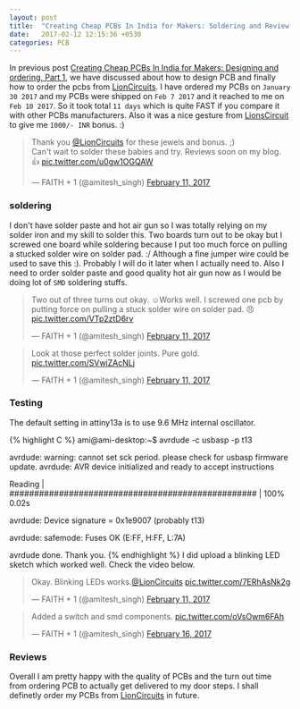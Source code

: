 ```yaml
---
layout: post
title:  "Creating Cheap PCBs In India for Makers: Soldering and Review, Part 2"
date:   2017-02-12 12:15:36 +0530
categories: PCB
---
```


In previous post [Creating Cheap PCBs In India for Makers: Designing and ordering, Part 1][prevpost-link], we have discussed about how to design PCB and finally 
how to order the pcbs from [LionCircuits][lioncircuits-link].
I have ordered my PCBs on `January 30 2017` and my PCBs were shipped on `Feb 7 2017` and it reached
to me on `Feb 10 2017`. So it took total `11 days` which is quite FAST if you compare it with other
PCBs manufacturers. Also it was a nice gesture from [LionsCircuit][lioncircuits-link] to give me 
`1000/- INR` bonus. :)
<blockquote class="twitter-tweet" data-lang="en"><p lang="en" dir="ltr">Thank you <a href="https://twitter.com/LionCircuits">@LionCircuits</a> for these jewels and bonus. ;)<br>Can&#39;t wait to solder these babies and try. Reviews  soon on my blog. 👍 <a href="https://t.co/u0gw1OGQAW">pic.twitter.com/u0gw1OGQAW</a></p>&mdash; FAITH + 1 (@amitesh_singh) <a href="https://twitter.com/amitesh_singh/status/830307470815985664">February 11, 2017</a></blockquote>
<script async src="//platform.twitter.com/widgets.js" charset="utf-8"></script>

### soldering 
I don't have solder paste and hot air gun so I was totally relying on my solder iron and my skill to solder
this. Two boards turn out to be okay but I screwed one board while soldering because I put too much
force on pulling a stucked solder wire on solder pad. :/ Although a fine jumper wire could be used
to save this :). Probably I will do it later when I actually need to.
Also I need to order solder paste and good quality hot air gun now as I would be doing lot of `SMD` soldering
stuffs.

<blockquote class="twitter-tweet" data-lang="en"><p lang="en" dir="ltr">Two out of three turns out okay. ☺Works well. I screwed one pcb by putting force on pulling a stuck solder wire on solder pad. 😠 <a href="https://t.co/VTp2ztD6rv">pic.twitter.com/VTp2ztD6rv</a></p>&mdash; FAITH + 1 (@amitesh_singh) <a href="https://twitter.com/amitesh_singh/status/830344488862306304">February 11, 2017</a></blockquote>
<script async src="//platform.twitter.com/widgets.js" charset="utf-8"></script>


<blockquote class="twitter-tweet" data-lang="en"><p lang="en" dir="ltr">Look at those perfect solder joints. Pure gold. <a href="https://t.co/SVwiZAcNLj">pic.twitter.com/SVwiZAcNLj</a></p>&mdash; FAITH + 1 (@amitesh_singh) <a href="https://twitter.com/amitesh_singh/status/830345924530548736">February 11, 2017</a></blockquote>
<script async src="//platform.twitter.com/widgets.js" charset="utf-8"></script>

### Testing
The default setting in attiny13a is to use 9.6 MHz internal oscillator.

{% highlight C %}
ami@ami-desktop:~$ avrdude -c usbasp -p t13

avrdude: warning: cannot set sck period. please check for usbasp firmware update.
avrdude: AVR device initialized and ready to accept instructions

Reading | ################################################## | 100% 0.02s

avrdude: Device signature = 0x1e9007 (probably t13)

avrdude: safemode: Fuses OK (E:FF, H:FF, L:7A)

avrdude done.  Thank you.
{% endhighlight %}
I did upload a blinking LED sketch which worked well. Check the video below.
<blockquote class="twitter-tweet" data-lang="en"><p lang="en" dir="ltr">Okay. Blinking LEDs works.<a href="https://twitter.com/LionCircuits">@LionCircuits</a> <a href="https://t.co/7ERhAsNk2g">pic.twitter.com/7ERhAsNk2g</a></p>&mdash; FAITH + 1 (@amitesh_singh) <a href="https://twitter.com/amitesh_singh/status/830352446878838784">February 11, 2017</a></blockquote>
<script async src="//platform.twitter.com/widgets.js" charset="utf-8"></script>

<blockquote class="twitter-tweet" data-lang="en"><p lang="en" dir="ltr">Added a switch and smd components. <a href="https://t.co/oVsOwm6FAh">pic.twitter.com/oVsOwm6FAh</a></p>&mdash; FAITH + 1 (@amitesh_singh) <a href="https://twitter.com/amitesh_singh/status/832321612485709824">February 16, 2017</a></blockquote>
<script async src="//platform.twitter.com/widgets.js" charset="utf-8"></script>

### Reviews
Overall I am pretty happy with the quality of PCBs and the turn out time from ordering PCB to actually
get delivered to my door steps. I shall definetly order my PCBs from [LionCircuits][lioncircuits-link]
in future.

[prevpost-link]: http://amitesh-singh.github.io/pcb/2017/02/02/creating-cheap-circuit-boards.html
[lioncircuits-link]: http://lioncircuits.com